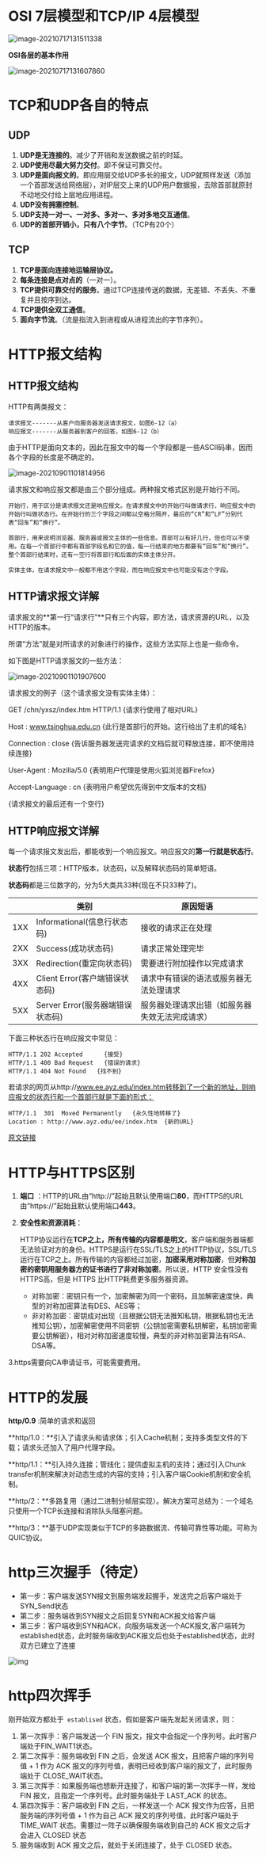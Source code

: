 # OSI 7层模型和TCP/IP 4层模型

![image-20210717131511338](../source/images/%E8%AE%A1%E7%AE%97%E6%9C%BA%E7%BD%91%E7%BB%9C/image-20210717131511338.png)

**OSI各层的基本作用**

![image-20210717131607860](../source/images/%E8%AE%A1%E7%AE%97%E6%9C%BA%E7%BD%91%E7%BB%9C/image-20210717131607860.png)



# TCP和UDP各自的特点

## UDP

1. **UDP是无连接的**。减少了开销和发送数据之前的时延。
2. **UDP使用尽最大努力交付**。即不保证可靠交付。
3. **UDP是面向报文的**。即应用层交给UDP多长的报文，UDP就照样发送（添加一个首部发送给网络层），对IP层交上来的UDP用户数据报，去除首部就原封不动地交付给上层地应用进程。
4. **UDP没有拥塞控制**。
5. **UDP支持一对一、一对多、多对一、多对多地交互通信**。
6. **UDP的首部开销小，只有八个字节**。（TCP有20个）

## TCP

1. **TCP是面向连接地运输层协议。**
2. **每条连接是点对点的**（一对一）。
3. **TCP提供可靠交付的服务**。通过TCP连接传送的数据，无差错、不丢失、不重复并且按序到达。
4. **TCP提供全双工通信**。
5. **面向字节流**。（流是指流入到进程或从进程流出的字节序列）。

# HTTP报文结构

## HTTP报文结构

HTTP有两类报文：

    请求报文-------从客户向服务器发送请求报文，如图6-12（a）
    响应报文-------从服务器到客户的回答，如图6-12（b）

由于HTTP是面向文本的，因此在报文中的每一个字段都是一些ASCII码串，因而各个字段的长度是不确定的。

![image-20210901101814956](../source/images/%E8%AE%A1%E7%AE%97%E6%9C%BA%E7%BD%91%E7%BB%9C/image-20210901101814956.png)

请求报文和响应报文都是由三个部分组成。两种报文格式区别是开始行不同。

```text
开始行，用于区分是请求报文还是响应报文。在请求报文中的开始行叫做请求行，响应报文中的开始行叫做状态行。在开始行的三个字段之间都以空格分隔开，最后的“CR”和“LF”分别代表“回车”和“换行”。

首部行，用来说明浏览器、服务器或报文主体的一些信息。首部可以有好几行，但也可以不使用。在每一个首部行中都有首部字段名和它的值，每一行结束的地方都要有“回车”和“换行”。整个首部行结束时，还有一空行将首部行和后面的实体主体分开。

实体主体，在请求报文中一般都不用这个字段，而在响应报文中也可能没有这个字段。
```

## HTTP请求报文详解

请求报文的**第一行“请求行”**只有三个内容，即方法，请求资源的URL，以及HTTP的版本。

所谓“方法”就是对所请求的对象进行的操作，这些方法实际上也是一些命令。

如下图是HTTP请求报文的一些方法：

![image-20210901101907600](../source/images/%E8%AE%A1%E7%AE%97%E6%9C%BA%E7%BD%91%E7%BB%9C/image-20210901101907600.png)

请求报文的例子（这个请求报文没有实体主体）：

GET  /chn/yxsz/index.htm  HTTP/1.1   {请求行使用了相对URL}

Host : www.tsinghua.edu.cn     {此行是首部行的开始。这行给出了主机的域名}

Connection : close   {告诉服务器发送完请求的文档后就可释放连接，即不使用持续连接}  

User-Agent : Mozilla/5.0   {表明用户代理是使用火狐浏览器Firefox}

Accept-Language : cn  {表明用户希望优先得到中文版本的文档}

{请求报文的最后还有一个空行}

## HTTP响应报文详解

每一个请求报文发出后，都能收到一个响应报文。响应报文的**第一行就是状态行**。

**状态行**包括三项：HTTP版本，状态码，以及解释状态码的简单短语。

**状态码**都是三位数字的，分为5大类共33种(现在不只33种了)。

|      | 类别                             | 原因短语                                       |
| ---- | -------------------------------- | ---------------------------------------------- |
| 1XX  | Informational(信息行状态码)      | 接收的请求正在处理                             |
| 2XX  | Success(成功状态码)              | 请求正常处理完毕                               |
| 3XX  | Redirection(重定向状态码)        | 需要进行附加操作以完成请求                     |
| 4XX  | Client Error(客户端错误状态码)   | 请求中有错误的语法或服务器无法处理请求         |
| 5XX  | Server Error(服务器端错误状态码) | 服务器处理请求出错（如服务器失效无法完成请求） |

下面三种状态行在响应报文中常见：

```text
HTTP/1.1 202 Accepted      {接受}
HTTP/1.1 400 Bad Request   {错误的请求}
HTTP/1.1 404 Not Found   {找不到}
```

若请求的网页从http://www.ee.ayz.edu/index.htm转移到了一个新的地址，则响应报文的状态行和一个首部行就是下面的形式：

```text
HTTP/1.1  301  Moved Permanently   {永久性地转移了}
Location : http://www.ayz.edu/ee/index.htm  {新的URL}
```

[原文链接](https://blog.csdn.net/LOVEYSUXIN/article/details/81265910)

# HTTP与HTTPS区别

1. **端口** ：HTTP的URL由“http://”起始且默认使用端口**80**，而HTTPS的URL由“https://”起始且默认使用端口**443**。

2. **安全性和资源消耗**：

   HTTP协议运行在**TCP之上，所有传输的内容都是明文**，客户端和服务器端都无法验证对方的身份。HTTPS是运行在SSL/TLS之上的HTTP协议，SSL/TLS 运行在TCP之上。所有传输的内容都经过加密，**加密采用对称加密**，但**对称加密的密钥用服务器方的证书进行了非对称加密**。所以说，HTTP 安全性没有 HTTPS高，但是 HTTPS 比HTTP耗费更多服务器资源。

   - 对称加密：密钥只有一个，加密解密为同一个密码，且加解密速度快，典型的对称加密算法有DES、AES等；
   - 非对称加密：密钥成对出现（且根据公钥无法推知私钥，根据私钥也无法推知公钥），加密解密使用不同密钥（公钥加密需要私钥解密，私钥加密需要公钥解密），相对对称加密速度较慢，典型的非对称加密算法有RSA、DSA等。

3.https需要向CA申请证书，可能需要费用。

# HTTP的发展

**http/0.9** :简单的请求和返回

**http/1.0：**引入了请求头和请求体；引入Cache机制；支持多类型文件的下载；请求头还加入了用户代理字段。

**http/1.1：**引入持久连接；管线化；提供虚拟主机的支持；通过引入Chunk transfer机制来解决对动态生成的内容的支持；引入客户端Cookie机制和安全机制。

**http/2：**多路复用（通过二进制分帧层实现）。解决方案可总结为：一个域名只使用一个TCP长连接和消除队头阻塞问题。

**http/3：**基于UDP实现类似于TCP的多路数据流、传输可靠性等功能。可称为QUIC协议。

# http三次握手（待定）

- 第一步：客户端发送SYN报文到服务端发起握手，发送完之后客户端处于SYN_Send状态
- 第二步：服务端收到SYN报文之后回复SYN和ACK报文给客户端
- 第三步：客户端收到SYN和ACK，向服务端发送一个ACK报文,客户端转为established状态，此时服务端收到ACK报文后也处于established状态，此时双方已建立了连接

![img](../source/images/%E8%AE%A1%E7%AE%97%E6%9C%BA%E7%BD%91%E7%BB%9C/7675cb2d10834de9a07f9428ce9a427a~tplv-k3u1fbpfcp-watermark.awebp)

# http四次挥手

刚开始双方都处于` establised` 状态，假如是客户端先发起关闭请求，则：

1. 第一次挥手：客户端发送一个 FIN 报文，报文中会指定一个序列号。此时客户端处于FIN_WAIT1状态。
2. 第二次挥手：服务端收到 FIN 之后，会发送 ACK 报文，且把客户端的序列号值 + 1 作为 ACK 报文的序列号值，表明已经收到客户端的报文了，此时服务端处于 CLOSE_WAIT状态。
3. 第三次挥手：如果服务端也想断开连接了，和客户端的第一次挥手一样，发给 FIN 报文，且指定一个序列号。此时服务端处于 LAST_ACK 的状态。
4. 第四次挥手：客户端收到 FIN 之后，一样发送一个 ACK 报文作为应答，且把服务端的序列号值 + 1 作为自己 ACK 报文的序列号值，此时客户端处于 TIME_WAIT 状态。需要过一阵子以确保服务端收到自己的 ACK 报文之后才会进入 CLOSED 状态
5. 服务端收到 ACK 报文之后，就处于关闭连接了，处于 CLOSED 状态。
